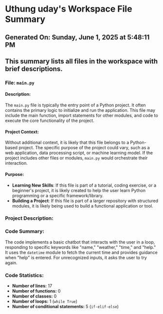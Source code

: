 # Uthung uday's Workspace File Summary
## Generated On: Sunday, June 1, 2025 at 5:48:11 PM
This summary lists all files in the workspace with brief descriptions.
---
### File: `main.py`

#### Description:
The `main.py` file is typically the entry point of a Python project. It often contains the primary logic to initialize and run the application. This file may include the main function, import statements for other modules, and code to execute the core functionality of the project.

#### Project Context:
Without additional context, it is likely that this file belongs to a Python-based project. The specific purpose of the project could vary, such as a web application, data processing script, or machine learning model. If the project includes other files or modules, `main.py` would orchestrate their interaction.

#### Purpose:
- **Learning New Skills**: If this file is part of a tutorial, coding exercise, or a beginner's project, it is likely created to help the user learn Python programming or a specific framework/library.
- **Building a Project**: If this file is part of a larger repository with structured modules, it is likely being used to build a functional application or tool. 
### Project Description:
 ### Code Summary:
The code implements a basic chatbot that interacts with the user in a loop, responding to specific keywords like "name," "weather," "time," and "help." It uses the `datetime` module to fetch the current time and provides guidance when "help" is entered. For unrecognized inputs, it asks the user to try again.

### Code Statistics:
- **Number of lines:** 17  
- **Number of functions:** 0  
- **Number of classes:** 0  
- **Number of loops:** 1 (`while True`)  
- **Number of conditional statements:** 5 (`if-elif-else`)
